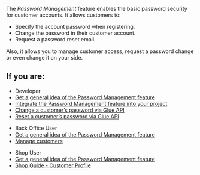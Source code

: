 The *Password Management* feature enables the basic password security for customer accounts. It allows customers to:

* Specify the account password when registering. 
* Change the password in their customer account.
* Request a password reset email.

Also, it allows you to manage customer access, request a password change or even change it on your side.

## If you are:

<div class="mr-container">
    <div class="mr-list-container">
        <!-- col1 -->
        <div class="mr-col">
            <ul class="mr-list mr-list-green">
                <li class="mr-title">Developer</li>
                <li><a href="https://documentation.spryker.com/docs/password-management-feature-overview" class="mr-link">Get a general idea of the Password Management feature</a></li>
                  <li><a href="https://documentation.spryker.com/docs/customer-account-management-feature-integration" class="mr-link">Integrate the Password Management feature into your project</a></li>
                <li><a href="https://documentation.spryker.com/docs/managing-customers-api#changing-customer-s-password" class="mr-link">Change a customer’s password via Glue API</a></li>
                                <li><a href="https://documentation.spryker.com/docs/managing-customers-api#resetting-customer-s-password" class="mr-link">Reset a customer’s password via Glue API</a></li>
            </ul>
        </div>
 <!-- col2 -->
        <div class="mr-col">
            <ul class="mr-list mr-list-blue">
                <li class="mr-title"> Back Office User</li>
                                <li><a href="https://documentation.spryker.com/docs/password-management-feature-overview">Get a general idea of the Password Management feature</a></li>
                 <li><a href="https://documentation.spryker.com/docs/managing-customers" class="mr-link">Manage customers</a></li>
            </ul>
        </div>
        <!-- col3 -->
        <div class="mr-col">
            <ul class="mr-list mr-list-blue">
                <li class="mr-title"> Shop User</li>
                 <li><a href="https://documentation.spryker.com/docs/
password-management-feature-overview">Get a general idea of the Password Management feature</a></li>               
                <li><a href="https://documentation.spryker.com/docs/shop-guide-customer-profile" class="mr-link">Shop Guide - Customer Profile</a></li>
            </ul>
        </div>
           </div>  
     </div>